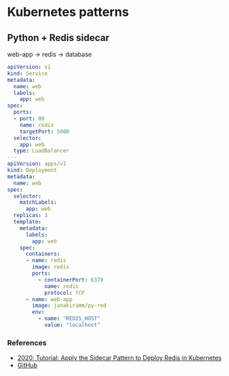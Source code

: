 # Kubernetes patterns


## Python + Redis sidecar

web-app -&gt; redis -&gt; database

```yaml
apiVersion: v1
kind: Service
metadata:
  name: web
  labels:
    app: web
spec:
  ports:
  - port: 80
    name: redis
    targetPort: 5000
  selector:
    app: web
  type: LoadBalancer
---
apiVersion: apps/v1
kind: Deployment
metadata:
  name: web
spec:
  selector:
    matchLabels:
      app: web
  replicas: 3
  template:
    metadata:
      labels:
        app: web
    spec:
      containers:
      - name: redis
        image: redis
        ports:
          - containerPort: 6379
            name: redis
            protocol: TCP
      - name: web-app
        image: janakiramm/py-red
        env:
          - name: "REDIS_HOST"
            value: "localhost"
```

### References

* [2020: Tutorial: Apply the Sidecar Pattern to Deploy Redis in Kubernetes](https://thenewstack.io/tutorial-apply-the-sidecar-pattern-to-deploy-redis-in-kubernetes/)
* [GitHub](https://github.com/janakiramm/Kubernetes-multi-container-pod)

